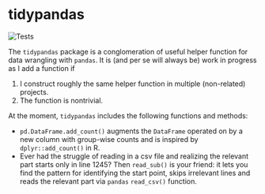# tidypandas

![Tests](https://github.com/albutz/tidypandas/actions/workflows/tests.yml/badge.svg)

The `tidypandas` package is a conglomeration of useful helper function for data wrangling with `pandas`. It is (and per se will always be) work in progress as I add a function if

1. I construct roughly the same helper function in multiple (non-related) projects.
2. The function is nontrivial.

At the moment, `tidypandas` includes the following functions and methods:

- `pd.DataFrame.add_count()` augments the `DataFrame` operated on by a new column with group-wise counts and is inspired by `dplyr::add_count()` in R. 
- Ever had the struggle of reading in a csv file and realizing the relevant part starts only in line 1245? Then `read_sub()` is your friend: it lets you find the pattern for identifying the start point, skips irrelevant lines and reads the relevant part via `pandas` `read_csv()` function.